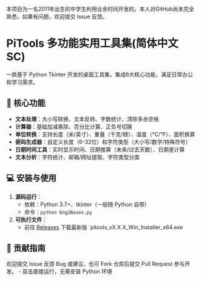 本项目为一名2011年出生的中学生利用业余时间开发的，本人对GitHub尚未完全熟悉，如果有问题，欢迎提交 Issue 反馈。

# PiTools 多功能实用工具集(简体中文 SC)

一款基于 Python Tkinter 开发的桌面工具集，集成6大核心功能，满足日常办公和学习需求。

## 🚀 核心功能
- **文本处理**：大小写转换、文本反转、字数统计、清除多余空格
- **计算器**：基础加减乘除、百分比计算、正负号切换
- **单位转换**：支持长度（米/英寸）、重量（千克/磅）、温度（℃/℉）、面积换算
- **密码生成器**：自定义长度（6-32位）和字符类型（大小写/数字/特殊符号）
- **日期时间工具**：实时显示时间、日期推算（未来/过去天数）、日期差计算
- **文本分析**：字符统计、邮箱/网址提取、字符类型分类

## 💻 安装与使用
1. **源码运行**：
   - 依赖：Python 3.7+、tkinter（一般随 Python 自带）
   - 命令：`python Eng2Bases.py`
2. **可执行文件**：
   - 前往 [Releases](https://github.com/Shineking-728/PiTools/releases/tag/PiTools) 下载最新版 `pitools_vX.X.X_Win_Installer_x64.exe
  
## 🤝 贡献指南
欢迎提交 Issue 反馈 Bug 或建议，也可 Fork 仓库后提交 Pull Request 参与开发。 - 双击直接运行，无需安装 Python 环境
